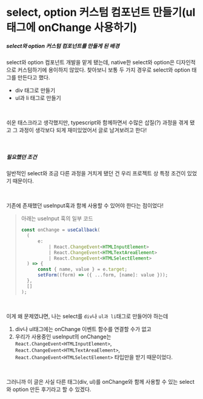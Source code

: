 # select, option 커스텀 컴포넌트 만들기(ul 태그에 onChange 사용하기)

##### select와 option 커스텀 컴포넌트를 만들게 된 배경

select와 option 컴포넌트 개발을 맡게 됐는데, native한 select와 option은 디자인적으로 커스텀하기에 용이하지 않았다. 찾아보니 보통 두 가지 경우로 select와 option 태그를 만든다고 했다.

- div 태그로 만들기
- ul과 li 태그로 만들기

<br>

쉬운 태스크라고 생각했지만, typescript와 함께하면서 수많은 삽질(?) 과정을 겪게 됐고 그 과정이 생각보다 되게 재미있었어서 글로 남겨보려고 한다!

<br>

##### 필요했던 조건

일반적인 select와 조금 다른 과정을 거치게 됐던 건 우리 프로젝트 상 특정 조건이 있었기 때문이다.

<br>

기존에 존재했던 useInput훅과 함께 사용할 수 있어야 한다는 점이었다!

> 아래는 useInput 훅의 일부 코드
> ```javascript
> const onChange = useCallback(
>	(
>		e:
>			| React.ChangeEvent<HTMLInputElement>
>			| React.ChangeEvent<HTMLTextAreaElement>
>			| React.ChangeEvent<HTMLSelectElement>
>	) => {
>		const { name, value } = e.target;
>		setForm((form) => ({ ...form, [name]: value }));
>	},
>	[]
> );
>```

<br>

이게 왜 문제였냐면, 나는 select를 `div`나 `ul과 li`태그로 만들어야 하는데
 
1. div나 ul태그에는 onChange 이벤트 함수를 연결할 수가 없고
2. 우리가 사용중인 useInput의 onChange는 `React.ChangeEvent<HTMLInputElement>`, `React.ChangeEvent<HTMLTextAreaElement>`,  `React.ChangeEvent<HTMLSelectElement>` 타입만을 받기
때문이었다.

<br>

그러니까 이 글은 사실 다른 태그(div, ul)를 onChange와 함께 사용할 수 있는 select와 option 만든 후기라고 할 수 있겠다.

<br>

